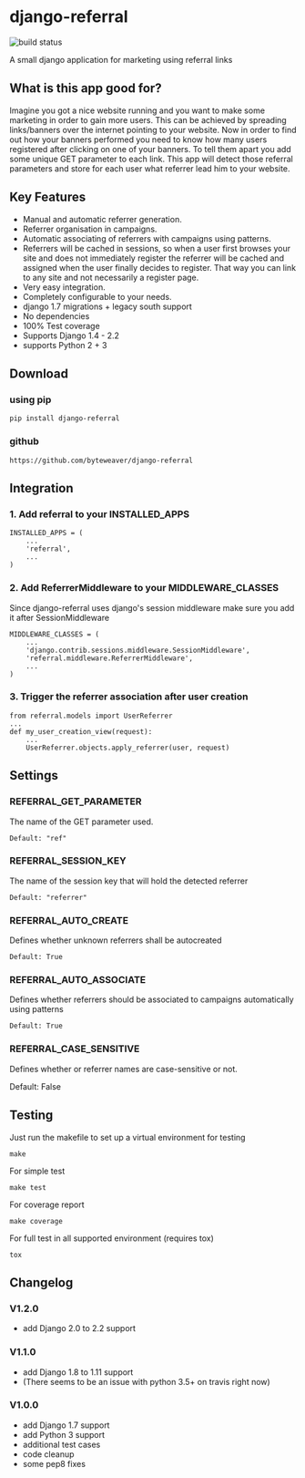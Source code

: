 # django-referral

![build status](https://travis-ci.org/byteweaver/django-referral.png)

A small django application for marketing using referral links

## What is this app good for?

Imagine you got a nice website running and you want to make some marketing in order to gain more users.
This can be achieved by spreading links/banners over the internet pointing to your website.
Now in order to find out how your banners performed you need to know how many users registered
after clicking on one of your banners. To tell them apart you add some unique GET parameter to
each link. This app will detect those referral parameters and store for each user what referrer
lead him to your website.

## Key Features

* Manual and automatic referrer generation.
* Referrer organisation in campaigns.
* Automatic associating of referrers with campaigns using patterns.
* Referrers will be cached in sessions, so when a user first browses your site and does not
  immediately register the referrer will be cached and assigned when the user finally decides
  to register. That way you can link to any site and not necessarily a register page.
* Very easy integration.
* Completely configurable to your needs.
* django 1.7 migrations + legacy south support
* No dependencies
* 100% Test coverage
* Supports Django 1.4 - 2.2
* supports Python 2 + 3

## Download

### using pip

	pip install django-referral

### github

	https://github.com/byteweaver/django-referral

## Integration

### 1. Add referral to your INSTALLED_APPS

	INSTALLED_APPS = (
		...
		'referral',
		...
	)

### 2. Add ReferrerMiddleware to your MIDDLEWARE_CLASSES

Since django-referral uses django's session middleware make sure you add it after SessionMiddleware

	MIDDLEWARE_CLASSES = (
		...
		'django.contrib.sessions.middleware.SessionMiddleware',
		'referral.middleware.ReferrerMiddleware',
		...
	)

### 3. Trigger the referrer association after user creation

	from referral.models import UserReferrer
	...
	def my_user_creation_view(request):
		...
		UserReferrer.objects.apply_referrer(user, request)

## Settings

### REFERRAL_GET_PARAMETER

The name of the GET parameter used.

	Default: "ref"

### REFERRAL_SESSION_KEY

The name of the session key that will hold the detected referrer

	Default: "referrer"

### REFERRAL_AUTO_CREATE

Defines whether unknown referrers shall be autocreated

	Default: True

### REFERRAL_AUTO_ASSOCIATE
Defines whether referrers should be associated to campaigns automatically using patterns

	Default: True

### REFERRAL_CASE_SENSITIVE
Defines whether or referrer names are case-sensitive or not.

  Default: False

## Testing

Just run the makefile to set up a virtual environment for testing

	make

For simple test

	make test

For coverage report

	make coverage

For full test in all supported environment (requires tox)

	tox

## Changelog
### V1.2.0
* add Django 2.0 to 2.2 support

### V1.1.0
* add Django 1.8 to 1.11 support
* (There seems to be an issue with python 3.5+ on travis right now)

### V1.0.0
* add Django 1.7 support
* add Python 3 support
* additional test cases
* code cleanup
* some pep8 fixes
